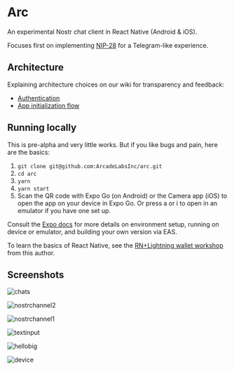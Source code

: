 # Arc

An experimental Nostr chat client in React Native (Android & iOS).

Focuses first on implementing [NIP-28](https://github.com/nostr-protocol/nips/blob/master/28.md) for a Telegram-like experience.

## Architecture

Explaining architecture choices on our wiki for transparency and feedback:

- [Authentication](https://github.com/ArcadeLabsInc/arc/wiki/Authentication)
- [App initialization flow](https://github.com/ArcadeLabsInc/arc/wiki/App-initialization-flow)

## Running locally

This is pre-alpha and very little works. But if you like bugs and pain, here are the basics:

1. `git clone git@github.com:ArcadeLabsInc/arc.git`
2. `cd arc`
3. `yarn`
4. `yarn start`
5. Scan the QR code with Expo Go (on Android) or the Camera app (iOS) to open the app on your device in Expo Go. Or press a or i to open in an emulator if you have one set up.

Consult the [Expo docs](https://docs.expo.dev/) for more details on environment setup, running on device or emulator, and building your own version via EAS.

To learn the basics of React Native, see the [RN+Lightning wallet workshop](https://arcadelabs.co/articles/intro-to-react-native) from this author.

## Screenshots

![chats](https://user-images.githubusercontent.com/14167547/209855695-e8597eb9-7850-4904-9e92-1d9f42424a4a.png)

![nostrchannel2](https://user-images.githubusercontent.com/14167547/209855373-369cd926-6f92-468f-b2cd-ae9652529a91.png)

![nostrchannel1](https://user-images.githubusercontent.com/14167547/209855320-bcdc2faa-9468-4ccb-958f-b9363deac610.png)

![textinput](https://user-images.githubusercontent.com/14167547/209863990-54c869d7-9f2a-4db2-87fc-adc1f9156546.png)

![hellobig](https://user-images.githubusercontent.com/14167547/209897480-1265d097-aff5-490e-aaab-289be2c1999c.png)

![device](https://user-images.githubusercontent.com/14167547/210024319-9af65899-9ec8-4b2c-add0-f4f6fbafb16c.png)
